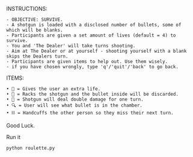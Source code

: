INSTRUCTIONS:
   
    - OBJECTIVE: SURVIVE.
    - A shotgun is loaded with a disclosed number of bullets, some of which will be blanks.
    - Participants are given a set amount of lives (default = 4) to survive.
    - You and 'The Dealer' will take turns shooting.
    - Aim at The Dealer or at yourself - shooting yourself with a blank skips the Dealers turn.
    - Participants are given items to help out. Use them wisely.
    - if you have chosen wrongly, type 'q'/'quit'/'back' to go back.

ITEMS:
    
    • 🚬 = Gives the user an extra life.
    • 🍺 = Racks the shotgun and the bullet inside will be discarded.
    • 🔪 = Shotgun will deal double damage for one turn.
    • 🔍 = User will see what bullet is in the chamber.
    • ⛓ = Handcuffs the other person so they miss their next turn.

Good Luck.


Run it

 ```bash
 python roulette.py
```


